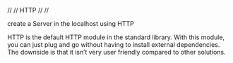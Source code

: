 // // HTTP // //

create a Server in the localhost using HTTP

HTTP is the default HTTP module in the standard library. With this module, you can just plug and go without having to install external dependencies. The downside is that it isn’t very user friendly compared to other solutions.